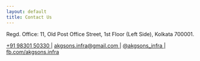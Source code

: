 ```yaml
---
layout: default
title: Contact Us
---
```


Regd. Office: 11, Old Post Office Street, 1st Floor (Left Side), Kolkata 700001. 

[ +91 98301 50330 ]( tel:+919830150330 ) \|
[ akgsons.infra@gmail.com ]( mailto:akgsons.infra@gmail.com ) \|
[ @akgsons_infra ]( https://www.twitter.com/akgsons_infra ) \|
[ fb.com/akgsons.infra ]( https://www.facebook.com/akgsons.infra )




